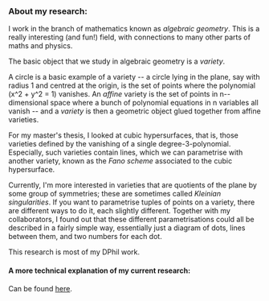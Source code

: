 ### About my research:

I work in the branch of mathematics known as *algebraic geometry*.
This is a really interesting (and fun!) field, with connections to many other parts of maths and physics.

The basic object that we study in algebraic geometry is a *variety*.

A circle is a basic example of a variety -- a circle lying in the plane, say with radius 1 and centred at the origin, is the set of points where the polynomial \(x^2 + y^2 = 1\) vanishes.
An *affine* variety is the set of points in n--dimensional space where a bunch of polynomial equations in n variables all vanish -- and a *variety* is then a geometric object glued together from affine varieties.

For my master's thesis, I looked at cubic hypersurfaces, that is, those varieties defined by the vanishing of a single degree-3-polynomial. Especially, such varieties contain  lines, which we can parametrise with another variety, known as the *Fano scheme* associated to the cubic hypersurface.

Currently, I'm more interested in varieties that are quotients of the plane by some group of symmetries; these are sometimes called *Kleinian singularities*. If you want to parametrise tuples of points on a variety, there are different ways to do it, each slightly different. Together with my collaborators, I found out that these different parametrisations could all be described in a fairly simple way, essentially just a diagram of dots, lines between them, and two numbers for each dot.

This research is most of my DPhil work.


#### A more technical explanation of my current research:
Can be found [here](https://sorengam.github.io/research_detailed).